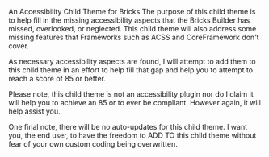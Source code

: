An Accessibility Child Theme for Bricks
The purpose of this child theme is to help fill in the missing accessibility aspects that the Bricks Builder has missed, overlooked, or neglected. This child theme will also address some missing features that Frameworks such as ACSS and CoreFramework don't cover.

As necessary accessibility aspects are found, I will attempt to add them to this child theme in an effort to help fill that gap and help you to attempt to reach a score of 85 or better.

Please note, this child theme is not an accessibility plugin nor do I claim it will help you to achieve an 85 or to ever be compliant. However again, it will help assist you.

One final note, there will be no auto-updates for this child theme. I want you, the end user, to have the freedom to ADD TO this child theme without fear of your own custom coding being overwritten.
